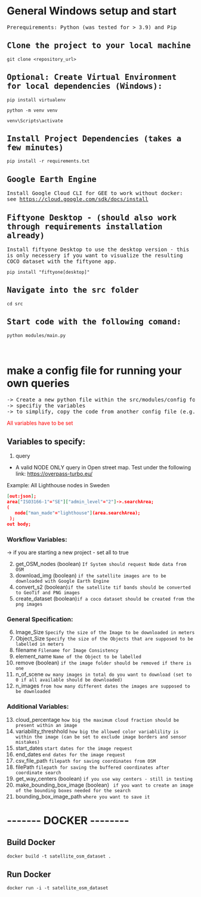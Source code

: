 # General Windows setup and start
<kbd>
<pre>
Prerequirements: Python (was tested for > 3.9) and Pip
</pre>

## Clone the project to your local machine
```
git clone <repository_url>
```
## Optional: Create Virtual Environment for local dependencies (Windows):
```
pip install virtualenv
```
```
python -m venv venv
```
```
venv\Scripts\activate
```
## Install Project Dependencies (takes a few minutes)
```
pip install -r requirements.txt
```
## Google Earth Engine

Install Google Cloud CLI for GEE to work without docker:
see https://cloud.google.com/sdk/docs/install

## Fiftyone Desktop - (should also work through requirements installation already)
Install fiftyone Desktop to use the desktop version - this is only necessery if you want to visualize the resulting COCO dataset with the fiftyone app. 
```
pip install "fiftyone[desktop]"
```

## Navigate into the src folder 
```
cd src
```
## Start code with the following comand: 
```
python modules/main.py
``` 
</kbd>

&nbsp; 
# make a config file for running your own queries
<pre>
-> Create a new python file within the src/modules/config folder
-> specifiy the variables 
-> to simplify, copy the code from another config file (e.g. Example_Config_lighthouses_Sweden.py)
</pre>

<span style="color:red">All variables have to be set</span>

## Variables to specify: 
1.  query
-  A valid NODE ONLY query in Open street map. Test under the following link: https://overpass-turbo.eu/

Example: All Lighthouse nodes in Sweden
```json
[out:json];
area["ISO3166-1"="SE"]["admin_level"="2"]->.searchArea;
(
   node["man_made"="lighthouse"](area.searchArea);
 );
out body;
```
### Workflow Variables:
-> if you are starting a new project - set all to true

2. get_OSM_nodes (boolean) 
```If System should request Node data from OSM```
3. download_img (boolean) ```if the satellite images are to be downloaded with Google Earth Engine```
4. convert_s2 (boolean)```if the satellite tif bands should be converted to GeoTif and PNG images```
5. create_dataset (boolean)```if a coco dataset should be created from the png images```

### General Specification:
6. Image_Size ```Specify the size of the Image to be downloaded in meters```
7. Object_Size ```Specify the size of the Objects that are supposed to be labelled in meters```
8. filename ```Filename for Image Consistency```
9. element_name ```Name of the Object to be labelled```
10. remove (boolean) ``` if the image folder should be removed if there is one ```
11. n_of_scene ```ow many images in total do you want to download (set to 0 if all available should be downloaded)```
12. n_images ```from how many different dates the images are supposed to be downloaded```

### Additional Variables:
13. cloud_percentage ```how big the maximum cloud fraction should be present within an image```
14. variability_threshhold ```how big the allowed color variablility is within the image (can be set to exclude image borders and sensor mistakes)```
15. start_dates ```start dates for the image request```
16. end_dates ```end dates for the image request```
17. csv_file_path ```filepath for saving coordinates from OSM```
18. filePath ```filepath for saving the buffered coordinates after coordinate search```
19. get_way_centers (boolean) ```if you use way centers - still in testing ```
20. make_bounding_box_image (boolean) ``` if you want to create an image of the bounding boxes needed for the search```
21. bounding_box_image_path ```where you want to save it```


# ------- DOCKER --------
## Build Docker 
```
docker build -t satellite_osm_dataset .
```

## Run Docker 
```
docker run -i -t satellite_osm_dataset
```
